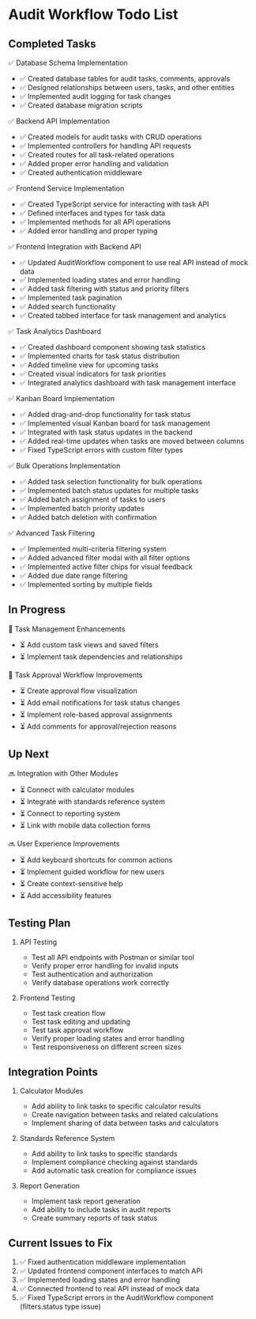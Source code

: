 # Audit Workflow Todo List

## Completed Tasks
✅ Database Schema Implementation
- ✅ Created database tables for audit tasks, comments, approvals
- ✅ Designed relationships between users, tasks, and other entities
- ✅ Implemented audit logging for task changes
- ✅ Created database migration scripts

✅ Backend API Implementation
- ✅ Created models for audit tasks with CRUD operations
- ✅ Implemented controllers for handling API requests
- ✅ Created routes for all task-related operations
- ✅ Added proper error handling and validation
- ✅ Created authentication middleware

✅ Frontend Service Implementation
- ✅ Created TypeScript service for interacting with task API
- ✅ Defined interfaces and types for task data
- ✅ Implemented methods for all API operations
- ✅ Added error handling and proper typing

✅ Frontend Integration with Backend API
- ✅ Updated AuditWorkflow component to use real API instead of mock data
- ✅ Implemented loading states and error handling
- ✅ Added task filtering with status and priority filters
- ✅ Implemented task pagination
- ✅ Added search functionality
- ✅ Created tabbed interface for task management and analytics

✅ Task Analytics Dashboard
- ✅ Created dashboard component showing task statistics
- ✅ Implemented charts for task status distribution
- ✅ Added timeline view for upcoming tasks
- ✅ Created visual indicators for task priorities
- ✅ Integrated analytics dashboard with task management interface

✅ Kanban Board Implementation
- ✅ Added drag-and-drop functionality for task status
- ✅ Implemented visual Kanban board for task management
- ✅ Integrated with task status updates in the backend
- ✅ Added real-time updates when tasks are moved between columns
- ✅ Fixed TypeScript errors with custom filter types

✅ Bulk Operations Implementation
- ✅ Added task selection functionality for bulk operations
- ✅ Implemented batch status updates for multiple tasks
- ✅ Added batch assignment of tasks to users
- ✅ Implemented batch priority updates
- ✅ Added batch deletion with confirmation

✅ Advanced Task Filtering
- ✅ Implemented multi-criteria filtering system
- ✅ Added advanced filter modal with all filter options
- ✅ Implemented active filter chips for visual feedback
- ✅ Added due date range filtering
- ✅ Implemented sorting by multiple fields

## In Progress
🔄 Task Management Enhancements
- ⏳ Add custom task views and saved filters
- ⏳ Implement task dependencies and relationships

🔄 Task Approval Workflow Improvements
- ⏳ Create approval flow visualization
- ⏳ Add email notifications for task status changes
- ⏳ Implement role-based approval assignments
- ⏳ Add comments for approval/rejection reasons

## Up Next
🔜 Integration with Other Modules
- ⏳ Connect with calculator modules
- ⏳ Integrate with standards reference system
- ⏳ Connect to reporting system
- ⏳ Link with mobile data collection forms

🔜 User Experience Improvements
- ⏳ Add keyboard shortcuts for common actions
- ⏳ Implement guided workflow for new users
- ⏳ Create context-sensitive help
- ⏳ Add accessibility features

## Testing Plan
1. API Testing
   - Test all API endpoints with Postman or similar tool
   - Verify proper error handling for invalid inputs
   - Test authentication and authorization
   - Verify database operations work correctly

2. Frontend Testing
   - Test task creation flow
   - Test task editing and updating
   - Test task approval workflow
   - Verify proper loading states and error handling
   - Test responsiveness on different screen sizes

## Integration Points
1. Calculator Modules
   - Add ability to link tasks to specific calculator results
   - Create navigation between tasks and related calculations
   - Implement sharing of data between tasks and calculators

2. Standards Reference System
   - Add ability to link tasks to specific standards
   - Implement compliance checking against standards
   - Add automatic task creation for compliance issues

3. Report Generation
   - Implement task report generation
   - Add ability to include tasks in audit reports
   - Create summary reports of task status

## Current Issues to Fix
1. ✅ Fixed authentication middleware implementation
2. ✅ Updated frontend component interfaces to match API
3. ✅ Implemented loading states and error handling
4. ✅ Connected frontend to real API instead of mock data
5. ✅ Fixed TypeScript errors in the AuditWorkflow component (filters.status type issue) 